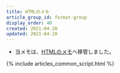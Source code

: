 ```yaml
---
title: HTMLのメモ
article_group_id: format-group
display_order: 40
created: 2021-04-20
updated: 2021-04-20
---
```

- 当メモは、[HTMLのメモ](https://thinktwice.tech/it/structured_text_data_format/html/)へ移管しました。

{% include articles_common_script.html %}
